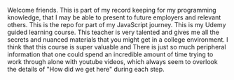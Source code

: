 Welcome friends. This is part of my record keeping for my programming knowledge, that I may be able to present to future employers and relevant others. This is the repo for part of my JavaScript journey. This is my Udemy guided learning course. This teacher is very talented and gives me all the secrets and nuanced materials that you might get in a college environment. I think that this course is super valuable and There is just so much peripheral information that one could spend an incredible amount of time trying to work through alone with youtube videos, which always seem to overlook the details of "How did we get here" during each step. 
